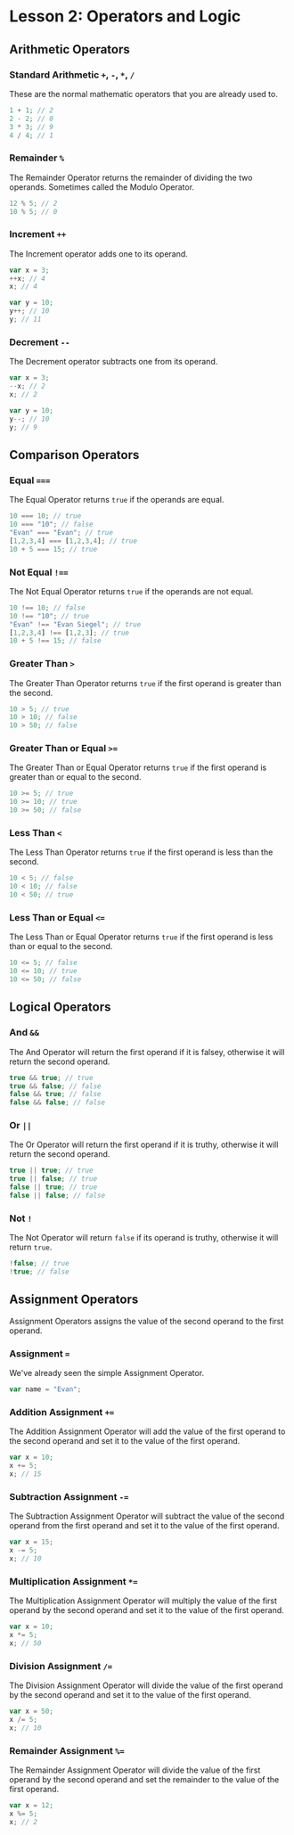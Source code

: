 # Lesson 2: Operators and Logic


## Arithmetic Operators

### Standard Arithmetic `+`, `-`, `*`, `/`

These are the normal mathematic operators that you are already used to.

```js
1 + 1; // 2
2 - 2; // 0
3 * 3; // 9
4 / 4; // 1
```

### Remainder `%`

The Remainder Operator returns the remainder of dividing the two operands. Sometimes called the Modulo Operator.

```js
12 % 5; // 2
10 % 5; // 0
```

### Increment `++`

The Increment operator adds one to its operand.

```js
var x = 3;
++x; // 4
x; // 4

var y = 10;
y++; // 10
y; // 11
```

### Decrement `--`

The Decrement operator subtracts one from its operand.

```js
var x = 3;
--x; // 2
x; // 2

var y = 10;
y--; // 10
y; // 9
```


## Comparison Operators

### Equal `===`

The Equal Operator returns `true` if the operands are equal.

```js
10 === 10; // true
10 === "10"; // false
"Evan" === "Evan"; // true
[1,2,3,4] === [1,2,3,4]; // true
10 + 5 === 15; // true
```

### Not Equal `!==`

The Not Equal Operator returns `true` if the operands are not equal.

```js
10 !== 10; // false
10 !== "10"; // true
"Evan" !== "Evan Siegel"; // true
[1,2,3,4] !== [1,2,3]; // true
10 + 5 !== 15; // false
```

### Greater Than `>`

The Greater Than Operator returns `true` if the first operand is greater than the second.

```js
10 > 5; // true
10 > 10; // false
10 > 50; // false
```

### Greater Than or Equal `>=`

The Greater Than or Equal Operator returns `true` if the first operand is greater than or equal to the second.

```js
10 >= 5; // true
10 >= 10; // true
10 >= 50; // false
```

### Less Than `<`

The Less Than Operator returns `true` if the first operand is less than the second.

```js
10 < 5; // false
10 < 10; // false
10 < 50; // true
```

### Less Than or Equal `<=`

The Less Than or Equal Operator returns `true` if the first operand is less than or equal to the second.

```js
10 <= 5; // false
10 <= 10; // true
10 <= 50; // false
```


## Logical Operators

### And `&&`

The And Operator will return the first operand if it is falsey, otherwise it will return the second operand.

```js
true && true; // true
true && false; // false
false && true; // false
false && false; // false
```

### Or `||`

The Or Operator will return the first operand if it is truthy, otherwise it will return the second operand.

```js
true || true; // true
true || false; // true
false || true; // true
false || false; // false
```

### Not `!`

The Not Operator will return `false` if its operand is truthy, otherwise it will return `true`.

```js
!false; // true
!true; // false
```


## Assignment Operators

Assignment Operators assigns the value of the second operand to the first operand.

### Assignment `=`

We've already seen the simple Assignment Operator.

```js
var name = "Evan";
```

### Addition Assignment `+=`

The Addition Assignment Operator will add the value of the first operand to the second operand and set it to the value of the first operand.

```js
var x = 10;
x += 5;
x; // 15
```

### Subtraction Assignment `-=`

The Subtraction Assignment Operator will subtract the value of the second operand from the first operand and set it to the value of the first operand.

```js
var x = 15;
x -= 5;
x; // 10
```

### Multiplication Assignment `*=`

The Multiplication Assignment Operator will multiply the value of the first operand by the second operand and set it to the value of the first operand.

```js
var x = 10;
x *= 5;
x; // 50
```

### Division Assignment `/=`

The Division Assignment Operator will divide the value of the first operand by the second operand and set it to the value of the first operand.

```js
var x = 50;
x /= 5;
x; // 10
```

### Remainder Assignment `%=`

The Remainder Assignment Operator will divide the value of the first operand by the second operand and set the remainder to the value of the first operand.

```js
var x = 12;
x %= 5;
x; // 2
```
